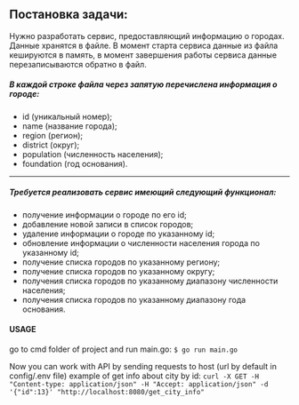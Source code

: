 ## Постановка задачи:
Нужно разработать сервис, предоставляющий информацию о городах. Данные хранятся в файле. В момент старта сервиса данные из файла кешируются в память, в момент завершения работы сервиса данные перезаписываются обратно в файл.

##### В каждой строке файла через запятую перечислена информация о городе:

- id (уникальный номер);
- name (название города);
- region (регион);
- district (округ);
- population (численность населения);
- foundation (год основания).

---------------------

##### Требуется реализовать сервис имеющий следующий функционал:

- получение информации о городе по его id;
- добавление новой записи в список городов;
- удаление информации о городе по указанному id;
- обновление информации о численности населения города по указанному id;
- получение списка городов по указанному региону;
- получение списка городов по указанному округу;
- получения списка городов по указанному диапазону численности населения;
- получения списка городов по указанному диапазону года основания.

#### USAGE
go to cmd folder of project and run main.go:
`$ go run main.go`

Now you can work with API by sending requests to host (url by default in config/.env file)
example of get info about city by id:
`curl -X GET -H "Content-type: application/json" -H "Accept: application/json" -d '{"id":13}' "http://localhost:8080/get_city_info"`